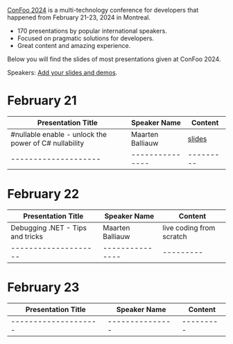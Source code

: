 [ConFoo 2024](https://www.confoo.ca/en/2024) is a multi-technology conference for developers that happened from February 21-23, 2024 in Montreal.

- 170 presentations by popular international speakers.
- Focused on pragmatic solutions for developers.
- Great content and amazing experience.

Below you will find the slides of most presentations given at ConFoo 2024.

Speakers: [Add your slides and demos](CONTRIBUTING.md).


# February 21


| Presentation Title | Speaker Name  | Content |
|--------------------|---------------|---------|
| #nullable enable - unlock the power of C# nullability | Maarten Balliauw | [slides](2024-02-21/nullability-csharp_maarten-balliauw.pdf) |
|--------------------|---------------|---------|


# February 22

| Presentation Title | Speaker Name  | Content |
|--------------------|---------------|---------|
| Debugging .NET - Tips and tricks | Maarten Balliauw | live coding from scratch |
|--------------------|---------------|---------|

# February 23

| Presentation Title | Speaker Name  | Content |
|--------------------|---------------|---------|
|--------------------|---------------|---------|



